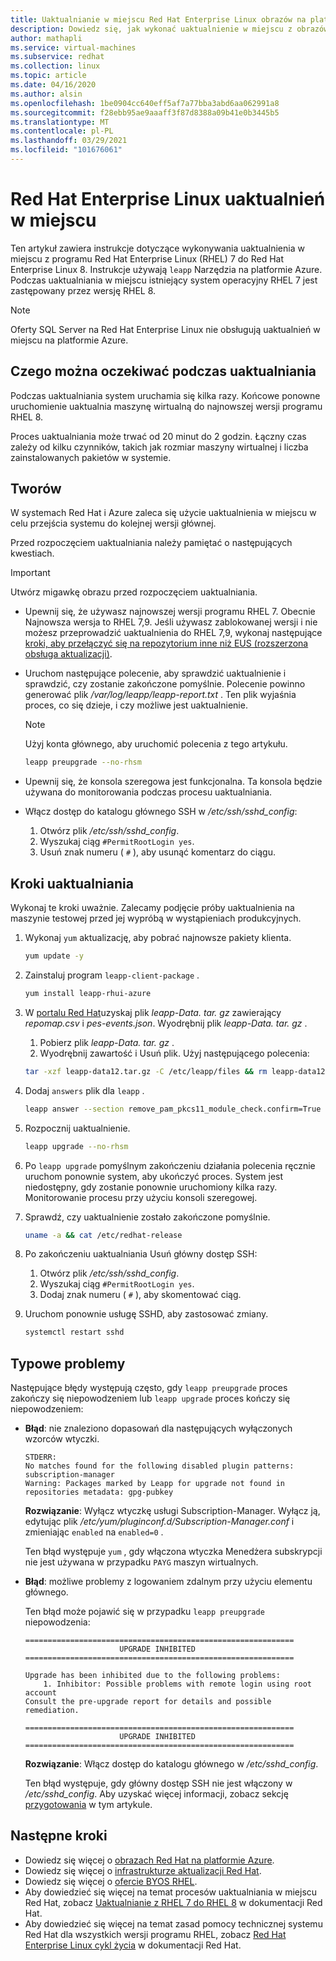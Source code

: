 ```yaml
---
title: Uaktualnianie w miejscu Red Hat Enterprise Linux obrazów na platformie Azure
description: Dowiedz się, jak wykonać uaktualnienie w miejscu z obrazów systemu Red Hat Enterprise 7. x do najnowszej wersji 8. x.
author: mathapli
ms.service: virtual-machines
ms.subservice: redhat
ms.collection: linux
ms.topic: article
ms.date: 04/16/2020
ms.author: alsin
ms.openlocfilehash: 1be0904cc640eff5af7a77bba3abd6aa062991a8
ms.sourcegitcommit: f28ebb95ae9aaaff3f87d8388a09b41e0b3445b5
ms.translationtype: MT
ms.contentlocale: pl-PL
ms.lasthandoff: 03/29/2021
ms.locfileid: "101676061"
---
```

# <a name="red-hat-enterprise-linux-in-place-upgrades"></a>Red Hat Enterprise Linux uaktualnień w miejscu

Ten artykuł zawiera instrukcje dotyczące wykonywania uaktualnienia w miejscu z programu Red Hat Enterprise Linux (RHEL) 7 do Red Hat Enterprise Linux 8. Instrukcje używają `leapp` Narzędzia na platformie Azure. Podczas uaktualniania w miejscu istniejący system operacyjny RHEL 7 jest zastępowany przez wersję RHEL 8.

>[!Note] 
> Oferty SQL Server na Red Hat Enterprise Linux nie obsługują uaktualnień w miejscu na platformie Azure.

## <a name="what-to-expect-during-the-upgrade"></a>Czego można oczekiwać podczas uaktualniania
Podczas uaktualniania system uruchamia się kilka razy. Końcowe ponowne uruchomienie uaktualnia maszynę wirtualną do najnowszej wersji programu RHEL 8. 

Proces uaktualniania może trwać od 20 minut do 2 godzin. Łączny czas zależy od kilku czynników, takich jak rozmiar maszyny wirtualnej i liczba zainstalowanych pakietów w systemie.

## <a name="preparations"></a>Tworów
W systemach Red Hat i Azure zaleca się użycie uaktualnienia w miejscu w celu przejścia systemu do kolejnej wersji głównej. 

Przed rozpoczęciem uaktualniania należy pamiętać o następujących kwestiach. 

>[!Important] 
> Utwórz migawkę obrazu przed rozpoczęciem uaktualniania.

* Upewnij się, że używasz najnowszej wersji programu RHEL 7. Obecnie Najnowsza wersja to RHEL 7,9. Jeśli używasz zablokowanej wersji i nie możesz przeprowadzić uaktualnienia do RHEL 7,9, wykonaj następujące [kroki, aby przełączyć się na repozytorium inne niż EUS (rozszerzona obsługa aktualizacji)](./redhat-rhui.md#switch-a-rhel-7x-vm-back-to-non-eus-remove-a-version-lock).

* Uruchom następujące polecenie, aby sprawdzić uaktualnienie i sprawdzić, czy zostanie zakończone pomyślnie. Polecenie powinno generować plik */var/log/leapp/leapp-report.txt* . Ten plik wyjaśnia proces, co się dzieje, i czy możliwe jest uaktualnienie.

    >[!NOTE]
    > Użyj konta głównego, aby uruchomić polecenia z tego artykułu. 

    ```bash
    leapp preupgrade --no-rhsm
    ```
* Upewnij się, że konsola szeregowa jest funkcjonalna. Ta konsola będzie używana do monitorowania podczas procesu uaktualniania.

* Włącz dostęp do katalogu głównego SSH w */etc/ssh/sshd_config*:
    1. Otwórz plik */etc/ssh/sshd_config*.
    1. Wyszukaj ciąg `#PermitRootLogin yes`.
    1. Usuń znak numeru ( `#` ), aby usunąć komentarz do ciągu.

## <a name="upgrade-steps"></a>Kroki uaktualniania

Wykonaj te kroki uważnie. Zalecamy podjęcie próby uaktualnienia na maszynie testowej przed jej wypróbą w wystąpieniach produkcyjnych.

1. Wykonaj `yum` aktualizację, aby pobrać najnowsze pakiety klienta.
    ```bash
    yum update -y
    ```

1. Zainstaluj program `leapp-client-package` .
    ```bash
    yum install leapp-rhui-azure
    ```
    
1. W [portalu Red Hat](https://access.redhat.com/articles/3664871)uzyskaj plik *leapp-Data. tar. gz* zawierający *repomap.csv* i *pes-events.json*. Wyodrębnij plik *leapp-Data. tar. gz* .
    1. Pobierz plik *leapp-Data. tar. gz* .
    1. Wyodrębnij zawartość i Usuń plik. Użyj następującego polecenia:
    ```bash
    tar -xzf leapp-data12.tar.gz -C /etc/leapp/files && rm leapp-data12.tar.gz
    ```

1. Dodaj `answers` plik dla `leapp` .
    ```bash
    leapp answer --section remove_pam_pkcs11_module_check.confirm=True --add
    ``` 

1. Rozpocznij uaktualnienie.
    ```bash
    leapp upgrade --no-rhsm
    ```
1.  Po `leapp upgrade` pomyślnym zakończeniu działania polecenia ręcznie uruchom ponownie system, aby ukończyć proces. System jest niedostępny, gdy zostanie ponownie uruchomiony kilka razy. Monitorowanie procesu przy użyciu konsoli szeregowej.

1.  Sprawdź, czy uaktualnienie zostało zakończone pomyślnie.
    ```bash
    uname -a && cat /etc/redhat-release
    ```

1. Po zakończeniu uaktualniania Usuń główny dostęp SSH:
    1. Otwórz plik */etc/ssh/sshd_config*.
    1. Wyszukaj ciąg `#PermitRootLogin yes`.
    1. Dodaj znak numeru ( `#` ), aby skomentować ciąg.

1. Uruchom ponownie usługę SSHD, aby zastosować zmiany.
    ```bash
    systemctl restart sshd
    ```
## <a name="common-problems"></a>Typowe problemy

Następujące błędy występują często, gdy `leapp preupgrade` proces zakończy się niepowodzeniem lub `leapp upgrade` proces kończy się niepowodzeniem:

* **Błąd**: nie znaleziono dopasowań dla następujących wyłączonych wzorców wtyczki.

    ```plaintext
    STDERR:
    No matches found for the following disabled plugin patterns: subscription-manager
    Warning: Packages marked by Leapp for upgrade not found in repositories metadata: gpg-pubkey
    ```

    **Rozwiązanie**: Wyłącz wtyczkę usługi Subscription-Manager. Wyłącz ją, edytując plik */etc/yum/pluginconf.d/Subscription-Manager.conf* i zmieniając `enabled` na `enabled=0` .

    Ten błąd występuje `yum` , gdy włączona wtyczka Menedżera subskrypcji nie jest używana w przypadku `PAYG` maszyn wirtualnych.

* **Błąd**: możliwe problemy z logowaniem zdalnym przy użyciu elementu głównego.

    Ten błąd może pojawić się w przypadku `leapp preupgrade` niepowodzenia:

    ```structured-text
    ============================================================
                         UPGRADE INHIBITED
    ============================================================
    
    Upgrade has been inhibited due to the following problems:
        1. Inhibitor: Possible problems with remote login using root account
    Consult the pre-upgrade report for details and possible remediation.
    
    ============================================================
                         UPGRADE INHIBITED
    ============================================================
    ```
    **Rozwiązanie**: Włącz dostęp do katalogu głównego w */etc/sshd_config*.

    Ten błąd występuje, gdy główny dostęp SSH nie jest włączony w */etc/sshd_config*. Aby uzyskać więcej informacji, zobacz sekcję [przygotowania](#preparations) w tym artykule. 


## <a name="next-steps"></a>Następne kroki
* Dowiedz się więcej o [obrazach Red Hat na platformie Azure](./redhat-images.md).
* Dowiedz się więcej o [infrastrukturze aktualizacji Red Hat](./redhat-rhui.md).
* Dowiedz się więcej o [ofercie BYOS RHEL](./byos.md).
* Aby dowiedzieć się więcej na temat procesów uaktualniania w miejscu Red Hat, zobacz [Uaktualnianie z RHEL 7 do RHEL 8](https://access.redhat.com/documentation/en-us/red_hat_enterprise_linux/8/html-single/upgrading_from_rhel_7_to_rhel_8/index) w dokumentacji Red Hat.
* Aby dowiedzieć się więcej na temat zasad pomocy technicznej systemu Red Hat dla wszystkich wersji programu RHEL, zobacz [Red Hat Enterprise Linux cykl życia](https://access.redhat.com/support/policy/updates/errata) w dokumentacji Red Hat.